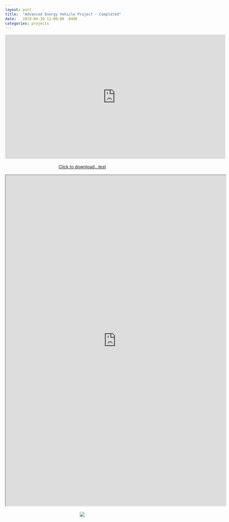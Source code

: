 ```yaml
---
layout: post
title:  "Advanced Energy Vehicle Project - Completed"
date:   2019-04-30 12:00:00 -0400
categories: projects
---
```


<p align="center">
	<iframe width=720px height=405px src="https://www.youtube.com/embed/tiUvePCL3As" frameborder="0" allow="accelerometer; autoplay; encrypted-media; gyroscope; picture-in-picture"> </iframe>
	<br>
	<br>
	<a href="../../../../assets/pdfs/ENGR1182_TeamP_CriticalDesignReview.pdf">Click to download...test</a>
	<br>
	<br>
	<iframe width=720px height=1078px src="https://docs.google.com/document/d/e/2PACX-1vR95xasN7lN9j_vDa8gQf7ywlgS5nvypaq8e04PmPgRXH_vY9LdY2YT_3aTe-Ur_A/pub?embedded=true"> </iframe>
	<br>
	<br>
	<image src="../../../../assets/images/ENGR1182_TeamP_Final_Oral_Presentation(Updated)-1.png" height=auto width=auto>
	<br>
</p>
